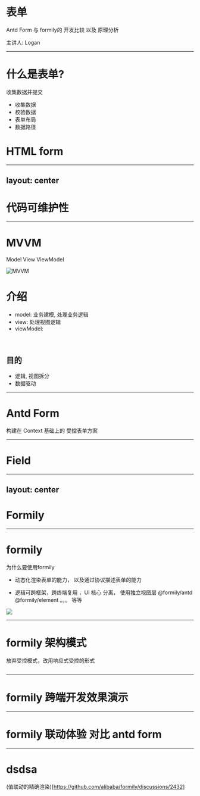 # 表单

Antd Form 与 formily的 开发比较 以及 原理分析

<div class="absolute bottom-10">
  <span class="font-700">
    主讲人: Logan
  </span>
</div>

<!-- ## 
    针对痛点进行讲解  
    
-->

---


<div class="grid grid-cols-2 gap-4">
<div>

# 什么是表单?
收集数据并提交

- 收集数据
- 校验数据
- 表单布局
- 数据路径
</div>

<div>

# HTML form


</div>

</div>






---
layout: center
--- 
 # 代码可维护性

<!-- 

代码是模块化的，逻辑是分层的，Service是一层，View是一层，核心业务逻辑是一层，事件处理逻辑是需要与jsx层做严格隔离的。

 -->


---


<div class="grid grid-cols-2 gap-4">
<div>

# MVVM
Model View ViewModel

![MVVM](/mvvm.svg)

</div>
<div>

# 介绍

- model:  业务建模, 处理业务逻辑
- view: 处理视图逻辑
- viewModel: 

<br/>

## 目的

- 逻辑, 视图拆分
- 数据驱动



</div>
</div>

---

# Antd Form

构建在 Context 基础上的 受控表单方案 



---

# Field



---
layout: center
---
# Formily

---

# formily

为什么要使用formily 


- 动态化渲染表单的能力， 以及通过协议描述表单的能力

- 逻辑可跨框架，跨终端复用 ，UI 核心 分离， 使用独立视图层 @formily/antd @formily/element 。。。 等等

<img src="/formily.png" class="m-10 h-60 center  shadow" />


<!-- 
    或多或少 因为antd form 的结构产生 想要优化的念头
    antd form 没有原生就支持这样的动态化渲染的能力
    但通常只能在上层在封装一层动态化渲染机制，这样就得基于某个JSON 协议来驱动渲染（可能是自己定义的  可能是标准协议）
 -->


---

# formily 架构模式

放弃受控模式，改用响应式受控的形式

<img class="m-2 w-auto h-100 shadow" src="https://img.alicdn.com/imgextra/i3/O1CN01iEwHrP1NUw84xTded_!!6000000001574-55-tps-1939-1199.svg" alt="">

---

# formily 跨端开发效果演示


---


# formily 联动体验 对比 antd form


---

# dsdsa





(值联动的精确渲染)[https://github.com/alibaba/formily/discussions/2432]

